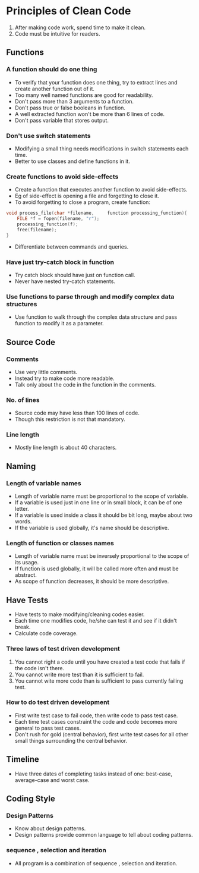 # Principles of Clean Code
1. After making code work, spend time to make it clean.
2. Code must be intuitive for readers.
## Functions
### A function should do one thing
- To verify that your function does one thing, try to extract lines and create another function out of it.
- Too many well named functions are good for readability.
- Don't pass more than 3 arguments to a function.
- Don't pass true or false booleans in function.
- A well extracted function won't be more than 6 lines of code.
- Don't pass variable that stores output.

### Don't use switch statements
- Modifying a small thing needs modifications in switch statements each time.
- Better to use classes and define functions in it.
### Create functions to avoid side-effects
- Create a function that executes another function to avoid side-effects.
- Eg of side-effect is opening a file and forgetting to close it.
- To avoid forgetting to close a program, create function:
```c
void process_file(char *filename,     function processing_function){
    FILE *f = fopen(filename, "r");
    processing_function(f);
    free(filename);
}
```
- Differentiate between commands and queries.
### Have just try-catch block in function
- Try catch block should have just on function call.
- Never have nested try-catch statements.
### Use functions to parse through and modify complex data structures
- Use function to walk through the complex data structure and pass function to modify it as a parameter.

## Source Code
### Comments
- Use very little comments.
- Instead try to make code more readable.
- Talk only about the code in the function in the comments.
### No. of lines
- Source code may have less than 100 lines of code.
- Though this restriction is not that mandatory.
### Line length
- Mostly line length is about 40 characters.

## Naming
### Length of variable names
- Length of variable name must be proportional to the scope of variable.
- If a variable is used just in one line or in small block, it can be of one letter.
- If a variable is used inside a class it should be bit long, maybe about two words.
- If the variable is used globally, it's name should be descriptive.
### Length of function or classes names
- Length of variable name must be inversely proportional to the scope of its usage.
- If function is used globally, it will be called more often and must be abstract.
- As scope of function decreases, it should be more descriptive.

## Have Tests
- Have tests to make modifying/cleaning codes easier.
- Each time one modifies code, he/she can test it and see if it didn't break.
- Calculate code coverage.
### Three laws of test driven development
1. You cannot right a code until you have created a test code that fails if the code isn't there.
2. You cannot write more test than it is sufficient to fail.
3. You cannot wite more code than is sufficient to pass currently failing test.
### How to do test driven development
- First write test case to fail code, then write code to pass test case.
- Each time test cases constraint the code and code becomes more general to pass test cases.
- Don't rush for gold (central behavior), first write test cases for all other small things surrounding the central behavior.

## Timeline
- Have three dates of completing tasks instead of one: best-case, average-case and worst case.

## Coding Style
### Design Patterns
- Know about design patterns.
- Design patterns provide common language to tell about coding patterns.
### sequence , selection and iteration
- All program is a combination of sequence , selection and iteration.